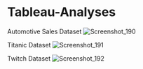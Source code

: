 # Tableau-Analyses

Automotive Sales Dataset
![Screenshot_190](https://user-images.githubusercontent.com/96789016/232322574-c348d632-42fa-495f-9c62-04cc3e0b114f.png)

Titanic Dataset
![Screenshot_191](https://user-images.githubusercontent.com/96789016/232324446-fed8de4e-0ff4-4929-8d2d-40903ac3d5dd.png)

Twitch Dataset
![Screenshot_192](https://user-images.githubusercontent.com/96789016/232325200-27252d29-c7dd-4d6f-b977-2d9482dbf4ae.png)
